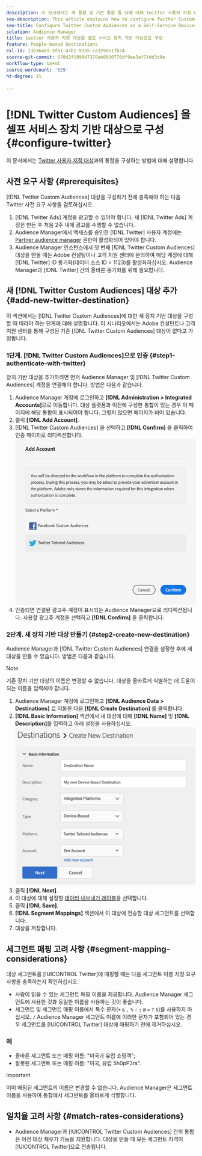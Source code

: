 ```yaml
---
description: 이 문서에서는 새 통합 및 기존 통합 둘 다에 대해 Twitter 사용자 지정 대상을 구성하는 방법을 설명합니다.
seo-description: This article explains how to configure Twitter Custom Audiences for both new and existing integrations.
seo-title: Configure Twitter Custom Audiences as a Self-Service Device-Based Destination
solution: Audience Manager
title: twitter 사용자 지정 대상을 셀프 서비스 장치 기반 대상으로 구성
feature: People-based Destinations
exl-id: 13b36469-3f61-47b1-9355-ca329de1fb24
source-git-commit: 670d2f1990d7370ab8930776df9ae5af71dd3d9e
workflow-type: tm+mt
source-wordcount: '529'
ht-degree: 1%

---
```


# [!DNL Twitter Custom Audiences] 을 셀프 서비스 장치 기반 대상으로 구성 {#configure-twitter}

이 문서에서는 [Twitter 사용자 지정 대상](https://business.twitter.com/en/targeting/tailored-audiences.html)과의 통합을 구성하는 방법에 대해 설명합니다.

## 사전 요구 사항 {#prerequisites}

[!DNL Twitter Custom Audiences] 대상을 구성하기 전에 충족해야 하는 다음 Twitter 사전 요구 사항을 검토하십시오.

1. [!DNL Twitter Ads] 계정을 광고할 수 있어야 합니다. 새 [!DNL Twitter Ads] 계정은 만든 후 처음 2주 내에 광고를 수행할 수 없습니다.
2. Audience Manager에서 액세스를 승인한 [!DNL Twitter] 사용자 계정에는 [Partner audience manager](https://business.twitter.com/en/help/troubleshooting/multi-user-login-faq.html#accesslevels) 권한이 활성화되어 있어야 합니다.
3. Audience Manager 인스턴스에서 첫 번째 [!DNL Twitter Custom Audiences] 대상을 만들 때는 Adobe 컨설팅이나 고객 지원 센터에 문의하여 해당 계정에 대해 [!DNL Twitter] ID 동기화(데이터 소스 ID = 1123)를 활성화하십시오. Audience Manager과 [!DNL Twitter] 간의 올바른 동기화를 위해 필요합니다.

## 새 [!DNL Twitter Custom Audiences] 대상 추가 {#add-new-twitter-destination}

이 섹션에서는 [!DNL Twitter Custom Audiences]에 대한 새 장치 기반 대상을 구성할 때 따라야 하는 단계에 대해 설명합니다. 이 시나리오에서는 Adobe 컨설턴트나 고객 지원 센터를 통해 구성된 기존 [!DNL Twitter Custom Audiences] 대상이 없다고 가정합니다.

### 1단계. [!DNL Twitter Custom Audiences]으로 인증 {#step1-authenticate-with-twitter}

장치 기반 대상을 추가하려면 먼저 Audience Manager 및 [!DNL Twitter Custom Audiences] 계정을 연결해야 합니다. 방법은 다음과 같습니다.

1. Audience Manager 계정에 로그인하고 **[!DNL Administration > Integrated Accounts]**&#x200B;으로 이동합니다. 대상 플랫폼과 이전에 구성한 통합이 있는 경우 이 페이지에 해당 통합이 표시되어야 합니다. 그렇지 않으면 페이지가 비어 있습니다.
1. 클릭 **[!DNL Add Account]**.
1. [!DNL Twitter Custom Audiences] 을 선택하고 **[!DNL Confirm]** 을 클릭하여 인증 페이지로 리디렉션합니다.                     ![통합 플랫폼](assets/dbd-integrated-platforms.png)
1. 인증되면 연결된 광고주 계정이 표시되는 Audience Manager으로 리디렉션됩니다. 사용할 광고주 계정을 선택하고 **[!DNL Confirm]** 을 클릭합니다.

### 2단계. 새 장치 기반 대상 만들기 {#step2-create-new-destination}

Audience Manager과 [!DNL Twitter Custom Audiences] 연결을 설정한 후에 새 대상을 만들 수 있습니다. 방법은 다음과 같습니다.

>[!NOTE]
>
>기존 장치 기반 대상의 이름은 변경할 수 없습니다. 대상을 올바르게 식별하는 데 도움이 되는 이름을 입력해야 합니다.

1. Audience Manager 계정에 로그인하고 **[!DNL Audience Data > Destinations]** 로 이동한 다음 **[!DNL Create Destination]** 를 클릭합니다.
1. **[!DNL Basic Information]** 섹션에서 새 대상에 대해 **[!DNL Name]** 및 **[!DNL Description]**&#x200B;를 입력하고 아래 설정을 사용하십시오. ![설정](assets/dbd-new-basic.png)
1. 클릭 **[!DNL Next]**.
1. 이 대상에 대해 설정할 [데이터 내보내기 레이블](/help/using/features/data-export-controls.md#controls-labels)을 선택합니다.
1. 클릭 **[!DNL Save]**.
1. **[!DNL Segment Mappings]** 섹션에서 이 대상에 전송할 대상 세그먼트를 선택합니다.
1. 대상을 저장합니다.

## 세그먼트 매핑 고려 사항 {#segment-mapping-considerations}

대상 세그먼트를 [!UICONTROL Twitter]에 매핑할 때는 다음 세그먼트 이름 지정 요구 사항을 충족하는지 확인하십시오.

* 사람이 읽을 수 있는 세그먼트 매핑 이름을 제공합니다. Audience Manager 세그먼트에 사용한 것과 동일한 이름을 사용하는 것이 좋습니다.
* 세그먼트 및 세그먼트 매핑 이름에서 특수 문자(`+` `&` `,` `%` `:` `;` `@` `=` `?` `$`)를 사용하지 마십시오. `/` Audience Manager 세그먼트 이름에 이러한 문자가 포함되어 있는 경우 세그먼트를 [!UICONTROL Twitter] 대상에 매핑하기 전에 제거하십시오.

### 예

* 올바른 세그먼트 또는 매핑 이름: &quot;미국과 유럽 쇼핑객&quot;;
* 잘못된 세그먼트 또는 매핑 이름: &quot;미국, 유럽 5h0pP3rs&quot;.

>[!IMPORTANT]
>
>이미 매핑된 세그먼트의 이름은 변경할 수 없습니다. Audience Manager은 세그먼트 이름을 사용하여 통합에서 세그먼트를 올바르게 식별합니다.

## 일치율 고려 사항 {#match-rates-considerations}

* Audience Manager과 [!UICONTROL Twitter Custom Audiences] 간의 통합은 이전 대상 채우기 기능을 지원합니다. 대상을 만들 때 모든 세그먼트 자격이 [!UICONTROL Twitter]으로 전송됩니다.
